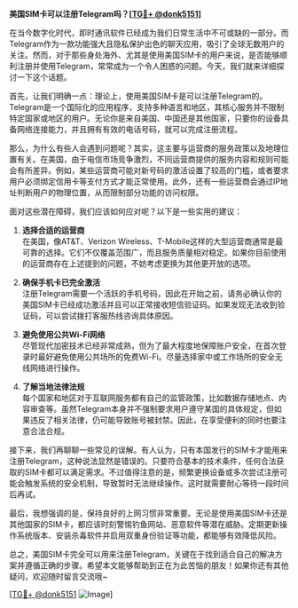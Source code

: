 **美国SIM卡可以注册Telegram吗？[[TG💪+ @donk5151](https://t.me/s/donk5151)]**

在当今数字化时代，即时通讯软件已经成为我们日常生活中不可或缺的一部分。而Telegram作为一款功能强大且隐私保护出色的聊天应用，吸引了全球无数用户的关注。然而，对于那些身处海外、尤其是使用美国SIM卡的用户来说，是否能够顺利注册并使用Telegram，常常成为一个令人困惑的问题。今天，我们就来详细探讨一下这个话题。

首先，让我们明确一点：理论上，使用美国SIM卡是可以注册Telegram的。Telegram是一个国际化的应用程序，支持多种语言和地区，其核心服务并不限制特定国家或地区的用户。无论你是来自美国、中国还是其他国家，只要你的设备具备网络连接能力，并且拥有有效的电话号码，就可以完成注册流程。

那么，为什么有些人会遇到问题呢？其实，这主要与运营商的服务政策以及地理位置有关。在美国，由于电信市场竞争激烈，不同运营商提供的服务内容和规则可能会有所差异。例如，某些运营商可能对新号码的激活设置了较高的门槛，或者要求用户必须绑定信用卡等支付方式才能正常使用。此外，还有一些运营商会通过IP地址判断用户的物理位置，从而限制部分功能的访问权限。

面对这些潜在障碍，我们应该如何应对呢？以下是一些实用的建议：

1. **选择合适的运营商**  
   在美国，像AT&T、Verizon Wireless、T-Mobile这样的大型运营商通常是最可靠的选择。它们不仅覆盖范围广，而且服务质量相对稳定。如果你目前使用的运营商存在上述提到的问题，不妨考虑更换为其他更开放的选项。

2. **确保手机卡已完全激活**  
   注册Telegram需要一个活跃的手机号码，因此在开始之前，请务必确认你的美国SIM卡已经成功激活并且可以正常接收短信验证码。如果发现无法收到验证码，可以尝试拨打客服热线咨询具体原因。

3. **避免使用公共Wi-Fi网络**  
   尽管现代加密技术已经非常成熟，但为了最大程度地保障账户安全，在首次登录时最好避免使用公共场所的免费Wi-Fi。尽量选择家中或工作场所的安全无线网络进行操作。

4. **了解当地法律法规**  
   每个国家和地区对于互联网服务都有自己的监管政策，比如数据存储地点、内容审查等。虽然Telegram本身并不强制要求用户遵守某国的具体规定，但如果违反了相关法律，仍可能导致账号被封禁。因此，在享受便利的同时也要注意合法合规。

接下来，我们再聊聊一些常见的误解。有人认为，只有本国发行的SIM卡才能用来注册Telegram，这种说法显然是错误的。只要符合基本的技术条件，任何合法获取的SIM卡都可以满足需求。不过值得注意的是，频繁更换设备或多次尝试注册可能会触发系统的安全机制，导致暂时无法继续操作。这时就需要耐心等待一段时间后再试。

最后，我想强调的是，保持良好的上网习惯非常重要。无论是使用美国SIM卡还是其他国家的SIM卡，都应该时刻警惕钓鱼网站、恶意软件等潜在威胁。定期更新操作系统版本、安装杀毒软件并启用双重身份验证等功能，都能够有效降低风险。

总之，美国SIM卡完全可以用来注册Telegram，关键在于找到适合自己的解决方案并遵循正确的步骤。希望本文能够帮助到正在为此苦恼的朋友！如果你还有其他疑问，欢迎随时留言交流哦~

[[TG💪+ @donk5151](https://t.me/s/donk5151) ![Image](https://i.postimg.cc/rwNCRYN7/Snipaste-2025-04-30-17-27-05.png)]